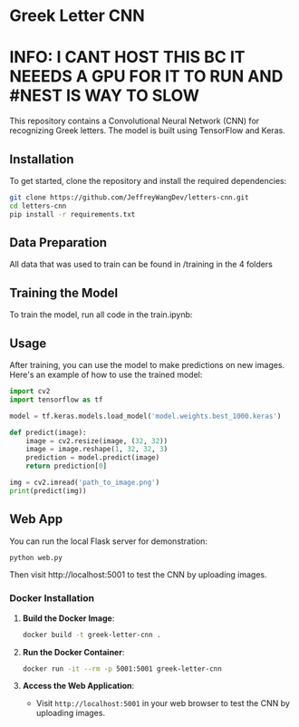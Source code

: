# Greek Letter CNN
# INFO: I CANT HOST THIS BC IT NEEEDS A GPU FOR IT TO RUN AND #NEST IS WAY TO SLOW

This repository contains a Convolutional Neural Network (CNN) for recognizing Greek letters. The model is built using TensorFlow and Keras.


## Installation

To get started, clone the repository and install the required dependencies:

```bash
git clone https://github.com/JeffreyWangDev/letters-cnn.git
cd letters-cnn
pip install -r requirements.txt
```

## Data Preparation

All data that was used to train can be found in /training in the 4 folders

## Training the Model

To train the model, run all code in the train.ipynb:


## Usage

After training, you can use the model to make predictions on new images. Here's an example of how to use the trained model:

```python
import cv2
import tensorflow as tf

model = tf.keras.models.load_model('model.weights.best_1000.keras')

def predict(image):
    image = cv2.resize(image, (32, 32))
    image = image.reshape(1, 32, 32, 3)
    prediction = model.predict(image)
    return prediction[0]

img = cv2.imread('path_to_image.png')
print(predict(img))
```

## Web App

You can run the local Flask server for demonstration:

```bash
python web.py
```

Then visit http://localhost:5001 to test the CNN by uploading images.

### Docker Installation

1. **Build the Docker Image**:
    ```bash
    docker build -t greek-letter-cnn .
    ```

2. **Run the Docker Container**:
    ```bash
    docker run -it --rm -p 5001:5001 greek-letter-cnn
    ```

3. **Access the Web Application**:
    - Visit `http://localhost:5001` in your web browser to test the CNN by uploading images.
